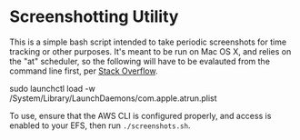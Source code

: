 # Screenshotting Utility

This is a simple bash script intended to take periodic screenshots for
time tracking or other purposes. It's meant to be run on Mac OS X, and relies
on the "at" scheduler, so the following will have to be evalauted from the
command line first, per [Stack Overflow](https://superuser.com/questions/43678/mac-os-x-at-command-not-working).

   sudo launchctl load -w /System/Library/LaunchDaemons/com.apple.atrun.plist

To use, ensure that the AWS CLI is configured properly, and access is
enabled to your EFS, then run `./screenshots.sh`.